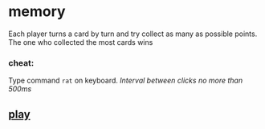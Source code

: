 # memory
Each player turns a card by turn and try collect as many as possible points. 
The one who collected the most cards wins

### cheat:
Type command `rat` on keyboard. 
*Interval between clicks no more than 500ms*
## [play](https://danight.github.io/projects/memory/memory.htm)
